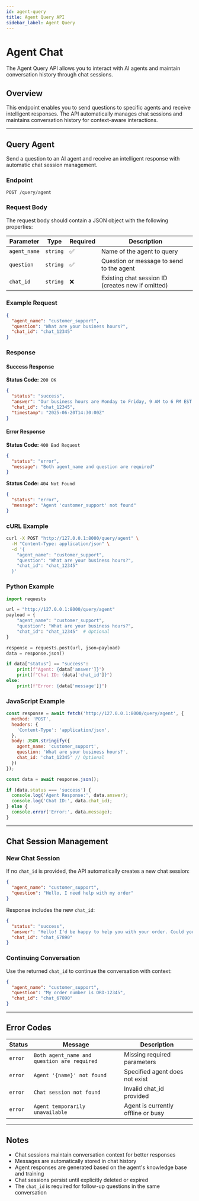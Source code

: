 ```yaml
---
id: agent-query
title: Agent Query API
sidebar_label: Agent Query
---
```


# Agent Chat

The Agent Query API allows you to interact with AI agents and maintain conversation history through chat sessions.

## Overview

This endpoint enables you to send questions to specific agents and receive intelligent responses. The API automatically manages chat sessions and maintains conversation history for context-aware interactions.

---

## Query Agent

Send a question to an AI agent and receive an intelligent response with automatic chat session management.

### Endpoint

```http
POST /query/agent
```

### Request Body

The request body should contain a JSON object with the following properties:

| Parameter | Type | Required | Description |
|-----------|------|----------|-------------|
| `agent_name` | `string` | ✅ | Name of the agent to query |
| `question` | `string` | ✅ | Question or message to send to the agent |
| `chat_id` | `string` | ❌ | Existing chat session ID (creates new if omitted) |

### Example Request

```json
{
  "agent_name": "customer_support",
  "question": "What are your business hours?",
  "chat_id": "chat_12345"
}
```

### Response

#### Success Response

**Status Code:** `200 OK`

```json
{
  "status": "success",
  "answer": "Our business hours are Monday to Friday, 9 AM to 6 PM EST. We're closed on weekends and major holidays.",
  "chat_id": "chat_12345",
  "timestamp": "2025-06-20T14:30:00Z"
}
```

#### Error Response

**Status Code:** `400 Bad Request`

```json
{
  "status": "error",
  "message": "Both agent_name and question are required"
}
```

**Status Code:** `404 Not Found`

```json
{
  "status": "error",
  "message": "Agent 'customer_support' not found"
}
```

### cURL Example

```bash
curl -X POST "http://127.0.0.1:8000/query/agent" \
  -H "Content-Type: application/json" \
  -d '{
    "agent_name": "customer_support",
    "question": "What are your business hours?",
    "chat_id": "chat_12345"
  }'
```

### Python Example

```python
import requests

url = "http://127.0.0.1:8000/query/agent"
payload = {
    "agent_name": "customer_support",
    "question": "What are your business hours?",
    "chat_id": "chat_12345"  # Optional
}

response = requests.post(url, json=payload)
data = response.json()

if data["status"] == "success":
    print(f"Agent: {data['answer']}")
    print(f"Chat ID: {data['chat_id']}")
else:
    print(f"Error: {data['message']}")
```

### JavaScript Example

```javascript
const response = await fetch('http://127.0.0.1:8000/query/agent', {
  method: 'POST',
  headers: {
    'Content-Type': 'application/json',
  },
  body: JSON.stringify({
    agent_name: 'customer_support',
    question: 'What are your business hours?',
    chat_id: 'chat_12345' // Optional
  })
});

const data = await response.json();

if (data.status === 'success') {
  console.log('Agent Response:', data.answer);
  console.log('Chat ID:', data.chat_id);
} else {
  console.error('Error:', data.message);
}
```

---

## Chat Session Management

### New Chat Session

If no `chat_id` is provided, the API automatically creates a new chat session:

```json
{
  "agent_name": "customer_support",
  "question": "Hello, I need help with my order"
}
```

Response includes the new `chat_id`:

```json
{
  "status": "success",
  "answer": "Hello! I'd be happy to help you with your order. Could you please provide your order number?",
  "chat_id": "chat_67890"
}
```

### Continuing Conversation

Use the returned `chat_id` to continue the conversation with context:

```json
{
  "agent_name": "customer_support",
  "question": "My order number is ORD-12345",
  "chat_id": "chat_67890"
}
```

---

## Error Codes

| Status | Message | Description |
|--------|---------|-------------|
| `error` | `Both agent_name and question are required` | Missing required parameters |
| `error` | `Agent '{name}' not found` | Specified agent does not exist |
| `error` | `Chat session not found` | Invalid chat_id provided |
| `error` | `Agent temporarily unavailable` | Agent is currently offline or busy |

---

## Notes

- Chat sessions maintain conversation context for better responses
- Messages are automatically stored in chat history
- Agent responses are generated based on the agent's knowledge base and training
- Chat sessions persist until explicitly deleted or expired
- The `chat_id` is required for follow-up questions in the same conversation